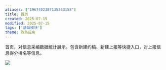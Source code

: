 ```yaml
---
aliases: ["1967402387135363158"]
title: 首页
created: 2025-07-15
modified: 2025-07-15
tags: ['基础模块']
theme: 政务应用
---
```


首页，对信息采编数据统计展示。包含新建约稿、新建上报等快捷入口，对上报信息得分排名等信息。

![](https://myhelpdoc.oss-cn-heyuan.aliyuncs.com/mdimages/4a9c1735959b2bd04035126072a16fa0.jpg)